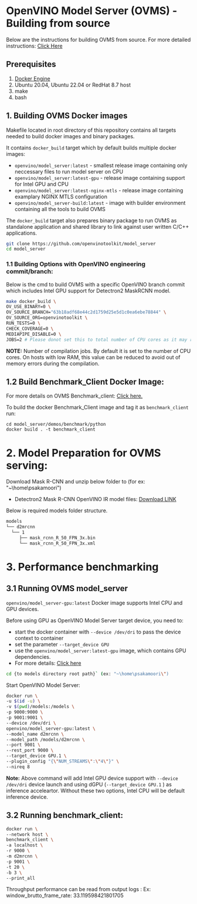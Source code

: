 # OpenVINO Model Server (OVMS) - Building from source

Below are the instructions for building OVMS from source. For more detailed instructions: [Click Here](https://github.com/openvinotoolkit/model_server/blob/main/docs/build_from_source.md)
## Prerequisites

1. [Docker Engine](https://docs.docker.com/engine/)
1. Ubuntu 20.04, Ubuntu 22.04 or RedHat 8.7 host
1. make
1. bash

## 1. Building OVMS Docker images

Makefile located in root directory of this repository contains all targets needed to build docker images and binary packages.

It contains `docker_build` target which by default builds multiple docker images:
- `openvino/model_server:latest` - smallest release image containing only neccessary files to run model server on CPU
- `openvino/model_server:latest-gpu` - release image containing support for Intel GPU and CPU
- `openvino/model_server:latest-nginx-mtls` - release image containing examplary NGINX MTLS configuration
- `openvino/model_server-build:latest` - image with builder environment containing all the tools to build OVMS

The `docker_build` target also prepares binary package to run OVMS as standalone application and shared library to link against user written C/C++ applications.

```bash
git clone https://github.com/openvinotoolkit/model_server
cd model_server
```
### 1.1 Building Options with OpenVINO engineering commit/branch:

Below is the cmd to build OVMS with a specific OpenVINO branch commit which includes Intel GPU support for Detectron2 MaskRCNN model.

```bash
make docker_build \
OV_USE_BINARY=0 \
OV_SOURCE_BRANCH="63b18adf68e44c2d1759d25e5d1c0ea6ebe78844" \
OV_SOURCE_ORG=openvinotoolkit \
RUN_TESTS=0 \
CHECK_COVERAGE=0 \
MEDIAPIPE_DISABLE=0 \
JOBS=2 # Please donot set this to total number of CPU cores as it may run OOM.
````
**NOTE:** Number of compilation jobs. By default it is set to the number of CPU cores. On hosts with low RAM, this value can be reduced to avoid out of memory errors during the compilation.

## 1.2 Build Benchmark_Client Docker Image:

For more details on OVMS Benchmark_client: [Click here.](https://github.com/openvinotoolkit/model_server/tree/main/demos/benchmark/python)

To build the docker Benchmark_Client image and tag it as `benchmark_client` run:

```
cd model_server/demos/benchmark/python
docker build . -t benchmark_client
```

# 2. Model Preparation for OVMS serving:

 Download Mask R-CNN and unzip below folder to <user choosen path> (for ex: "~\home\psakamoori\")
 - Detectron2 Mask R-CNN OpenVINO IR model files: [Download LINK](https://drive.google.com/file/d/1c-g_aY9pCUjaR5cS6uLXav4O4ysSb8z3/view?usp=sharing)

Below is required models folder structure.

```bash
models
└── d2mrcnn
  └── 1
     ├── mask_rcnn_R_50_FPN_3x.bin
     └── mask_rcnn_R_50_FPN_3x.xml
```

# 3. Performance benchmarking

## 3.1 Running OVMS model_server

`openvino/model_server-gpu:latest` Docker image supports Intel CPU and GPU devices.

Before using GPU as OpenVINO Model Server target device, you need to:
- start the docker container with `--device /dev/dri` to pass the device context to container
- set the parameter `--target_device GPU`
- use the `openvino/model_server:latest-gpu` image, which contains GPU dependencies.
- For more details: [Click here](https://docs.openvino.ai/2023.0/ovms_docs_target_devices.html)

``` bash 
cd {to models directory root path}` (ex: "~\home\psakamoori\")
```
Start OpenVINO Model Server:
```bash
docker run \
-u $(id -u) \
-v $(pwd)/models:/models \
-p 9000:9000 \
-p 9001:9001 \
--device /dev/dri \
openvino/model_server-gpu:latest \
--model_name d2mrcnn \
--model_path /models/d2mrcnn \
--port 9001 \
--rest_port 9000 \
--target_device GPU.1 \
--plugin_config "{\"NUM_STREAMS\":\"4\"}" \
--nireq 8
```

**Note:** Above command will add Intel GPU device support with `--device /dev/dri` device launch and using dGPU (`--target_device GPU.1` ) as inference acceleartor.
Without these two options, Intel CPU will be default inference device.

## 3.2 Running benchmark_client:

```bash
docker run \
--network host \
benchmark_client \
-a localhost \
-r 9000 \
-m d2mrcnn \
-p 9001 \
-t 20 \
-b 3 \
--print_all
```
Throughput performance can be read from output logs : Ex: window_brutto_frame_rate: 33.119598421801705
